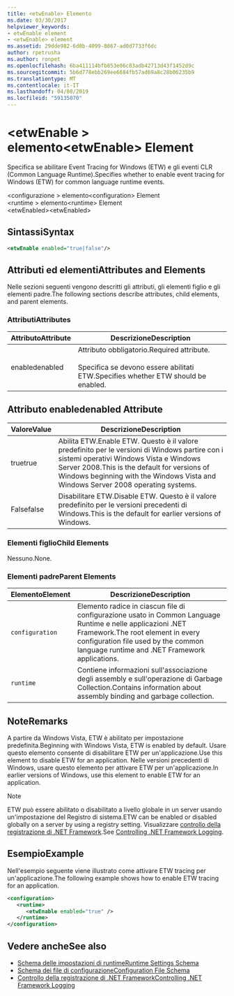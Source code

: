 ```yaml
---
title: <etwEnable> Elemento
ms.date: 03/30/2017
helpviewer_keywords:
- etwEnable element
- <etwEnable> element
ms.assetid: 29dde982-6d8b-4099-8867-ad0d7733f6dc
author: rpetrusha
ms.author: ronpet
ms.openlocfilehash: 6ba411114bfb853e06c83adb42713d43f1452d9c
ms.sourcegitcommit: 5b6d778ebb269ee6684fb57ad69a8c28b06235b9
ms.translationtype: MT
ms.contentlocale: it-IT
ms.lasthandoff: 04/08/2019
ms.locfileid: "59135070"
---
```

# <a name="etwenable-element"></a><span data-ttu-id="dc135-102">\<etwEnable > elemento</span><span class="sxs-lookup"><span data-stu-id="dc135-102">\<etwEnable> Element</span></span>
<span data-ttu-id="dc135-103">Specifica se abilitare Event Tracing for Windows (ETW) e gli eventi CLR (Common Language Runtime).</span><span class="sxs-lookup"><span data-stu-id="dc135-103">Specifies whether to enable event tracing for Windows (ETW) for common language runtime events.</span></span>  
  
 <span data-ttu-id="dc135-104">\<configurazione > elemento</span><span class="sxs-lookup"><span data-stu-id="dc135-104">\<configuration> Element</span></span>  
<span data-ttu-id="dc135-105">\<runtime > elemento</span><span class="sxs-lookup"><span data-stu-id="dc135-105">\<runtime> Element</span></span>  
<span data-ttu-id="dc135-106">\<etwEnabled></span><span class="sxs-lookup"><span data-stu-id="dc135-106">\<etwEnabled></span></span>  
  
## <a name="syntax"></a><span data-ttu-id="dc135-107">Sintassi</span><span class="sxs-lookup"><span data-stu-id="dc135-107">Syntax</span></span>  
  
```xml  
<etwEnable enabled="true|false"/>  
```  
  
## <a name="attributes-and-elements"></a><span data-ttu-id="dc135-108">Attributi ed elementi</span><span class="sxs-lookup"><span data-stu-id="dc135-108">Attributes and Elements</span></span>  
 <span data-ttu-id="dc135-109">Nelle sezioni seguenti vengono descritti gli attributi, gli elementi figlio e gli elementi padre.</span><span class="sxs-lookup"><span data-stu-id="dc135-109">The following sections describe attributes, child elements, and parent elements.</span></span>  
  
### <a name="attributes"></a><span data-ttu-id="dc135-110">Attributi</span><span class="sxs-lookup"><span data-stu-id="dc135-110">Attributes</span></span>  
  
|<span data-ttu-id="dc135-111">Attributo</span><span class="sxs-lookup"><span data-stu-id="dc135-111">Attribute</span></span>|<span data-ttu-id="dc135-112">Descrizione</span><span class="sxs-lookup"><span data-stu-id="dc135-112">Description</span></span>|  
|---------------|-----------------|  
|<span data-ttu-id="dc135-113">enabled</span><span class="sxs-lookup"><span data-stu-id="dc135-113">enabled</span></span>|<span data-ttu-id="dc135-114">Attributo obbligatorio.</span><span class="sxs-lookup"><span data-stu-id="dc135-114">Required attribute.</span></span><br /><br /> <span data-ttu-id="dc135-115">Specifica se devono essere abilitati ETW.</span><span class="sxs-lookup"><span data-stu-id="dc135-115">Specifies whether ETW should be enabled.</span></span>|  
  
## <a name="enabled-attribute"></a><span data-ttu-id="dc135-116">Attributo enabled</span><span class="sxs-lookup"><span data-stu-id="dc135-116">enabled Attribute</span></span>  
  
|<span data-ttu-id="dc135-117">Valore</span><span class="sxs-lookup"><span data-stu-id="dc135-117">Value</span></span>|<span data-ttu-id="dc135-118">Descrizione</span><span class="sxs-lookup"><span data-stu-id="dc135-118">Description</span></span>|  
|-----------|-----------------|  
|<span data-ttu-id="dc135-119">true</span><span class="sxs-lookup"><span data-stu-id="dc135-119">true</span></span>|<span data-ttu-id="dc135-120">Abilita ETW.</span><span class="sxs-lookup"><span data-stu-id="dc135-120">Enable ETW.</span></span> <span data-ttu-id="dc135-121">Questo è il valore predefinito per le versioni di Windows partire con i sistemi operativi Windows Vista e Windows Server 2008.</span><span class="sxs-lookup"><span data-stu-id="dc135-121">This is the default for versions of Windows beginning with the Windows Vista and Windows Server 2008 operating systems.</span></span>|  
|<span data-ttu-id="dc135-122">False</span><span class="sxs-lookup"><span data-stu-id="dc135-122">false</span></span>|<span data-ttu-id="dc135-123">Disabilitare ETW.</span><span class="sxs-lookup"><span data-stu-id="dc135-123">Disable ETW.</span></span> <span data-ttu-id="dc135-124">Questo è il valore predefinito per le versioni precedenti di Windows.</span><span class="sxs-lookup"><span data-stu-id="dc135-124">This is the default for earlier versions of Windows.</span></span>|  
  
### <a name="child-elements"></a><span data-ttu-id="dc135-125">Elementi figlio</span><span class="sxs-lookup"><span data-stu-id="dc135-125">Child Elements</span></span>  
 <span data-ttu-id="dc135-126">Nessuno.</span><span class="sxs-lookup"><span data-stu-id="dc135-126">None.</span></span>  
  
### <a name="parent-elements"></a><span data-ttu-id="dc135-127">Elementi padre</span><span class="sxs-lookup"><span data-stu-id="dc135-127">Parent Elements</span></span>  
  
|<span data-ttu-id="dc135-128">Elemento</span><span class="sxs-lookup"><span data-stu-id="dc135-128">Element</span></span>|<span data-ttu-id="dc135-129">Descrizione</span><span class="sxs-lookup"><span data-stu-id="dc135-129">Description</span></span>|  
|-------------|-----------------|  
|`configuration`|<span data-ttu-id="dc135-130">Elemento radice in ciascun file di configurazione usato in Common Language Runtime e nelle applicazioni .NET Framework.</span><span class="sxs-lookup"><span data-stu-id="dc135-130">The root element in every configuration file used by the common language runtime and .NET Framework applications.</span></span>|  
|`runtime`|<span data-ttu-id="dc135-131">Contiene informazioni sull'associazione degli assembly e sull'operazione di Garbage Collection.</span><span class="sxs-lookup"><span data-stu-id="dc135-131">Contains information about assembly binding and garbage collection.</span></span>|  
  
## <a name="remarks"></a><span data-ttu-id="dc135-132">Note</span><span class="sxs-lookup"><span data-stu-id="dc135-132">Remarks</span></span>  
 <span data-ttu-id="dc135-133">A partire da Windows Vista, ETW è abilitato per impostazione predefinita.</span><span class="sxs-lookup"><span data-stu-id="dc135-133">Beginning with Windows Vista, ETW is enabled by default.</span></span> <span data-ttu-id="dc135-134">Usare questo elemento consente di disabilitare ETW per un'applicazione.</span><span class="sxs-lookup"><span data-stu-id="dc135-134">Use this element to disable ETW for an application.</span></span> <span data-ttu-id="dc135-135">Nelle versioni precedenti di Windows, usare questo elemento per attivare ETW per un'applicazione.</span><span class="sxs-lookup"><span data-stu-id="dc135-135">In earlier versions of Windows, use this element to enable ETW for an application.</span></span>  
  
> [!NOTE]
>  <span data-ttu-id="dc135-136">ETW può essere abilitato o disabilitato a livello globale in un server usando un'impostazione del Registro di sistema.</span><span class="sxs-lookup"><span data-stu-id="dc135-136">ETW can be enabled or disabled globally on a server by using a registry setting.</span></span> <span data-ttu-id="dc135-137">Visualizzare [controllo della registrazione di .NET Framework](../../../../../docs/framework/performance/controlling-logging.md).</span><span class="sxs-lookup"><span data-stu-id="dc135-137">See [Controlling .NET Framework Logging](../../../../../docs/framework/performance/controlling-logging.md).</span></span>  
  
## <a name="example"></a><span data-ttu-id="dc135-138">Esempio</span><span class="sxs-lookup"><span data-stu-id="dc135-138">Example</span></span>  
 <span data-ttu-id="dc135-139">Nell'esempio seguente viene illustrato come attivare ETW tracing per un'applicazione.</span><span class="sxs-lookup"><span data-stu-id="dc135-139">The following example shows how to enable ETW tracing for an application.</span></span>  
  
```xml  
<configuration>  
   <runtime>  
      <etwEnable enabled="true" />  
   </runtime>  
</configuration>  
```  
  
## <a name="see-also"></a><span data-ttu-id="dc135-140">Vedere anche</span><span class="sxs-lookup"><span data-stu-id="dc135-140">See also</span></span>

- [<span data-ttu-id="dc135-141">Schema delle impostazioni di runtime</span><span class="sxs-lookup"><span data-stu-id="dc135-141">Runtime Settings Schema</span></span>](../../../../../docs/framework/configure-apps/file-schema/runtime/index.md)
- [<span data-ttu-id="dc135-142">Schema dei file di configurazione</span><span class="sxs-lookup"><span data-stu-id="dc135-142">Configuration File Schema</span></span>](../../../../../docs/framework/configure-apps/file-schema/index.md)
- [<span data-ttu-id="dc135-143">Controllo della registrazione di .NET Framework</span><span class="sxs-lookup"><span data-stu-id="dc135-143">Controlling .NET Framework Logging</span></span>](../../../../../docs/framework/performance/controlling-logging.md)
